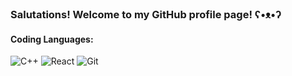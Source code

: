 ### Salutations! Welcome to my GitHub profile page! ʕ•ᴥ•ʔ

<h4>Coding Languages:</h4>
<p>
  <img alt="C++" src="https://img.shields.io/badge/-C%2B%2B-yellow?logo=C%2B%2B" />
  <img alt="React" src="https://img.shields.io/badge/-React-45b8d8?style=flat-square&logo=react&logoColor=white" />
  <img alt="Git" src="https://img.shields.io/badge/-Git-F05032?style=flat-square&logo=git&logoColor=white" />

</p>


